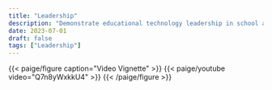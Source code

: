 ```yaml
---
title: "Leadership"
description: "Demonstrate educational technology leadership in school and community through research and innovations in emerging teaching and learning environments (e.g., online, blended, mobile, game-based, competency-based)."
date: 2023-07-01
draft: false
tags: ["Leadership"]
---
```

{{< paige/figure caption="Video Vignette" >}}
{{< paige/youtube video="Q7n8yWxkkU4" >}}
{{< /paige/figure >}}
